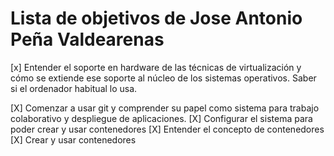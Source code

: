 Lista de objetivos de Jose Antonio Peña Valdearenas
============================

[x] Entender el soporte en hardware de las técnicas de virtualización y cómo se extiende ese soporte al núcleo de los sistemas operativos. Saber si el ordenador habitual lo usa.

[X] Comenzar a usar git y comprender su papel como sistema para trabajo colaborativo y despliegue de aplicaciones.
[X] Configurar el sistema para poder crear y usar contenedores
[X] Entender el concepto de contenedores
[X] Crear y usar contenedores
